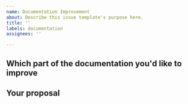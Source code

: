 ```yaml
---
name: Documentation Improvement
about: Describe this issue template's purpose here.
title: ''
labels: documentation
assignees: ''

---
```


## Which part of the documentation you'd like to improve

## Your proposal
